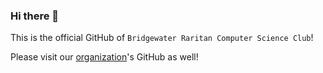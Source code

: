 ### Hi there 👋

This is the official GitHub of `Bridgewater Raritan Computer Science Club`!

Please visit our [organization](https://github.com/Bridgewater-Raritan-Cybersecurity)'s GitHub as well!
